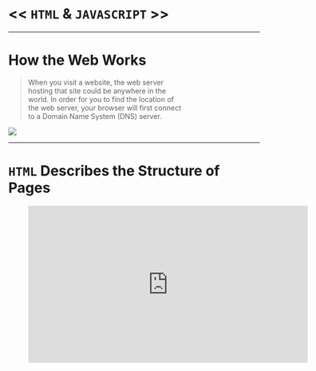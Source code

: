# << `HTML` & `JAVASCRIPT` >>
<hr>

# How the Web Works

> When you visit a website, the web server  <br>
> hosting that site could be anywhere in the <br>
> world. In order for you to find the location of <br>
> the web server, your browser will first connect <br>
> to a Domain Name System (DNS) server. <br>

![](https://d33wubrfki0l68.cloudfront.net/3fdd7b90b4b3387d65ace5ea07da198a860ab26d/de7db/static/359f7439a71a225da229970d54d36379/5a190/how-the-web-works.png)

<hr>

# `HTML` Describes the Structure of Pages

<figure class="video_container">
<iframe width="560" height="315" src="https://www.youtube.com/embed/CKlh1lwe2rY" frameborder="0" allow="accelerometer; autoplay; encrypted-media; gyroscope; picture-in-picture" allowfullscreen></iframe>
</figure>
















